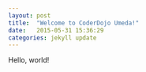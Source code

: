 ```yaml
---
layout: post
title:  "Welcome to CoderDojo Umeda!"
date:   2015-05-31 15:36:29
categories: jekyll update
---
```

Hello, world!